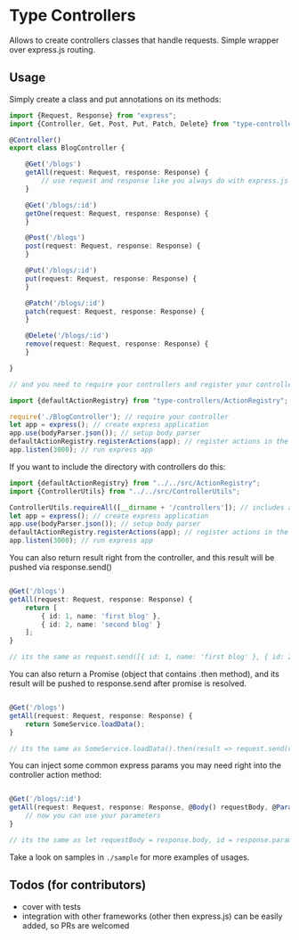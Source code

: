# Type Controllers

Allows to create controllers classes that handle requests.
Simple wrapper over express.js routing.

## Usage

Simply create a class and put annotations on its methods:

```typescript
import {Request, Response} from "express";
import {Controller, Get, Post, Put, Patch, Delete} from "type-controllers/Annotations";

@Controller()
export class BlogController {

    @Get('/blogs')
    getAll(request: Request, response: Response) {
        // use request and response like you always do with express.js ...
    }

    @Get('/blogs/:id')
    getOne(request: Request, response: Response) {
    }

    @Post('/blogs')
    post(request: Request, response: Response) {
    }

    @Put('/blogs/:id')
    put(request: Request, response: Response) {
    }

    @Patch('/blogs/:id')
    patch(request: Request, response: Response) {
    }

    @Delete('/blogs/:id')
    remove(request: Request, response: Response) {
    }

}

// and you need to require your controllers and register your controller actions in express application this way:

import {defaultActionRegistry} from "type-controllers/ActionRegistry";

require('./BlogController'); // require your controller
let app = express(); // create express application
app.use(bodyParser.json()); // setup body parser
defaultActionRegistry.registerActions(app); // register actions in the app
app.listen(3000); // run express app
```

If you want to include the directory with controllers do this:

```typescript
import {defaultActionRegistry} from "../../src/ActionRegistry";
import {ControllerUtils} from "../../src/ControllerUtils";

ControllerUtils.requireAll([__dirname + '/controllers']); // includes all your controllers in the ./controller directory
let app = express(); // create express application
app.use(bodyParser.json()); // setup body parser
defaultActionRegistry.registerActions(app); // register actions in the app
app.listen(3000); // run express app
```

You can also return result right from the controller, and this result will be pushed via response.send()

```typescript

@Get('/blogs')
getAll(request: Request, response: Response) {
    return [
        { id: 1, name: 'first blog' },
        { id: 2, name: 'second blog' }
    ];
}

// its the same as request.send([{ id: 1, name: 'first blog' }, { id: 2, name: 'second blog' }]);

```

You can also return a Promise (object that contains .then method), and its result will be pushed to response.send after
promise is resolved.

```typescript

@Get('/blogs')
getAll(request: Request, response: Response) {
    return SomeService.loadData();
}

// its the same as SomeService.loadData().then(result => request.send(result), error => { request.status(500); request.send(error) });

```

You can inject some common express params you may need right into the controller action method:

```typescript

@Get('/blogs/:id')
getAll(request: Request, response: Response, @Body() requestBody, @Param('id') id: number, @QueryParam('name') name: string) {
    // now you can use your parameters
}

// its the same as let requestBody = response.body, id = response.params.id, name = response.query.name; 

```

Take a look on samples in `./sample` for more examples of usages.

## Todos (for contributors)

* cover with tests
* integration with other frameworks (other then express.js) can be easily added, so PRs are welcomed